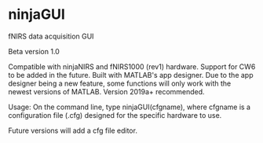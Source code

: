 # ninjaGUI
fNIRS data acquisition GUI

Beta version 1.0

Compatible with ninjaNIRS and fNIRS1000 (rev1) hardware.
Support for CW6 to be added in the future.
Built with MATLAB's app designer.
Due to the app designer being a new feature, some functions will only work with the newest versions of MATLAB. Version 2019a+ recommended.

Usage:
On the command line, type ninjaGUI(cfgname), where cfgname is a configuration file (.cfg) designed for the specific hardware to use.

Future versions will add a cfg file editor.
